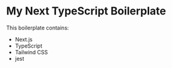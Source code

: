 # My Next TypeScript Boilerplate

This boilerplate contains:

- Next.js
- TypeScript
- Tailwind CSS
- jest
